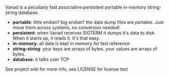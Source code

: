 Vanad is a peculiarly fast associative persistent portable in-memory string-string database.

+ **portable**: little endian? big endian? the data dump files are portable. Just move them across systems, no conversion needed!
+ **persistent**: when Vanad receives SIGTERM it dumps it's data to disk. When it starts up, it reads it. It's that easy.
+ **in-memory**: all data is kept in memory for fast reference
+ **string-string**: your keys are arrays of bytes. your values are arrays of bytes.
+ **database**: it talks over TCP

See project wiki for more info, see LICENSE for license text
